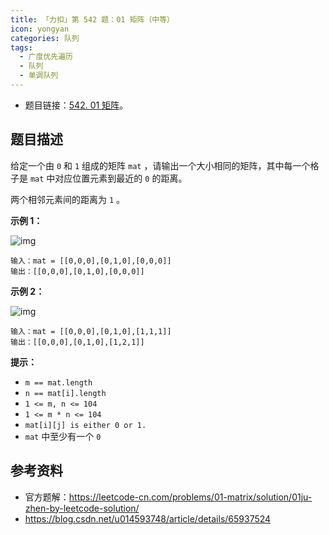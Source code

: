 ```yaml
---
title: 「力扣」第 542 题：01 矩阵（中等）
icon: yongyan
categories: 队列
tags:
  - 广度优先遍历
  - 队列
  - 单调队列
---
```


+ 题目链接：[542. 01 矩阵](https://leetcode-cn.com/problems/01-matrix/)。

## 题目描述

给定一个由 `0` 和 `1` 组成的矩阵 `mat` ，请输出一个大小相同的矩阵，其中每一个格子是 `mat` 中对应位置元素到最近的 `0` 的距离。

两个相邻元素间的距离为 `1` 。

 

**示例 1：**

![img](https://pic.leetcode-cn.com/1626667201-NCWmuP-image.png)

```
输入：mat = [[0,0,0],[0,1,0],[0,0,0]]
输出：[[0,0,0],[0,1,0],[0,0,0]]
```

**示例 2：**

![img](https://pic.leetcode-cn.com/1626667205-xFxIeK-image.png)

```
输入：mat = [[0,0,0],[0,1,0],[1,1,1]]
输出：[[0,0,0],[0,1,0],[1,2,1]]
```

 **提示：**

- `m == mat.length`
- `n == mat[i].length`
- `1 <= m, n <= 104`
- `1 <= m * n <= 104`
- `mat[i][j] is either 0 or 1.`
- `mat` 中至少有一个 `0 `

## 参考资料

+ 官方题解：https://leetcode-cn.com/problems/01-matrix/solution/01ju-zhen-by-leetcode-solution/
+ https://blog.csdn.net/u014593748/article/details/65937524

